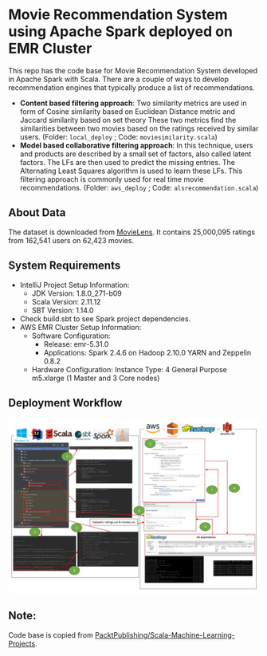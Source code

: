# Movie Recommendation System using Apache Spark deployed on EMR Cluster
This repo has the code base for Movie Recommendation System developed in Apache Spark with Scala. There are a couple of ways to develop recommendation engines that typically produce a list of recommendations.
* __Content based filtering approach__: Two similarity metrics are used in form of Cosine similarity based on Euclidean Distance metric and Jaccard similarity based on set theory These two metrics find the similarities between two movies based on the ratings received by similar users. (Folder: `local_deploy` ; Code: `moviesimilarity.scala`)
* __Model based collaborative filtering approach__: In this technique, users and products are described by a small set of factors, also called latent factors. The LFs are then used to predict the missing entries. The Alternating Least Squares algorithm is used to learn these LFs. This filtering approach is commonly used for real time movie recommendations. (Folder: `aws_deploy` ; Code: `alsrecommendation.scala`)

## About Data
The dataset is downloaded from [MovieLens](https://grouplens.org/datasets/movielens/). It contains 25,000,095 ratings from 162,541 users on 62,423 movies.

## System Requirements
* IntelliJ Project Setup Information:
	* JDK Version: 1.8.0_271-b09   
	* Scala Version: 2.11.12   
	* SBT Version: 1.14.0
* Check build.sbt to see Spark project dependencies.
* AWS EMR Cluster Setup Information:
	* Software Configuration: 
		* Release: emr-5.31.0 
		* Applications: Spark 2.4.6 on Hadoop 2.10.0 YARN and Zeppelin 0.8.2
	* Hardware Configuration: Instance Type: 4 General Purpose m5.xlarge (1 Master and 3 Core nodes)

## Deployment Workflow
![Workflow](./support/workflow.jpg)

## Note:
Code base is copied from [PacktPublishing/Scala-Machine-Learning-Projects](https://github.com/PacktPublishing/Scala-Machine-Learning-Projects/tree/master/Chapter06).